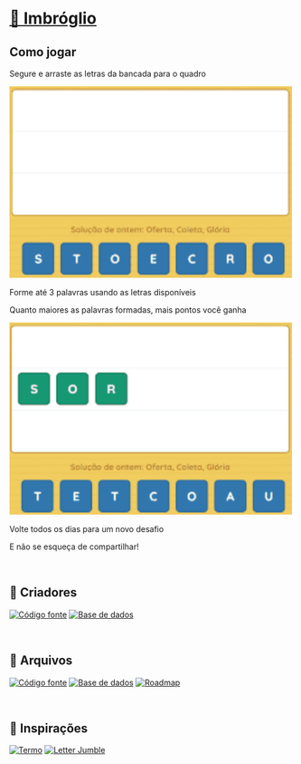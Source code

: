 [<h1 style="color:#3B88C3">🔡 Imbróglio</h1>](https://imbrogliogame.com.br/)

## Como jogar

Segure e arraste as letras da bancada para o quadro

<img src="./public/images/drag.gif" alt="Arrastar letra" width="500"/>

Forme até 3 palavras usando as letras disponíveis

Quanto maiores as palavras formadas, mais pontos você ganha

<img src="./public/images/word.gif" alt="Formar palavra" width="500"/>

Volte todos os dias para um novo desafio

E não se esqueça de compartilhar!

<br />

## 🚀 Criadores

[![Código fonte](https://img.shields.io/badge/Vini-black?style=for-the-badge&logo=github&logoColor=white)](https://github.com/viniciuscmiranda)
[![Base de dados](https://img.shields.io/badge/João%20Lucas-black?style=for-the-badge&logo=github&logoColor=white)](https://github.com/joaolucas26)

<br />

## 📂 Arquivos

[![Código fonte](https://img.shields.io/badge/Código%20fonte-black?style=for-the-badge&logo=github)](https://github.com/viniciuscmiranda/imbroglio)
[![Base de dados](https://img.shields.io/badge/Base%20de%20dados-black?style=for-the-badge&logo=github)](https://github.com/joaolucas26/imbroglio-data)
[![Roadmap](https://img.shields.io/badge/Roadmap-EFEFEF?style=for-the-badge&logo=notion&logoColor=black)](https://www.notion.so/97d3647c55874152b2e506046a877d2d)

<br />

## 🧡 Inspirações

[![Termo](https://img.shields.io/badge/Termo-504a4b?style=for-the-badge)](https://term.ooo)
[![Letter Jumble](https://img.shields.io/badge/Letter%20Jumble-4CAF50?style=for-the-badge)](https://letterjumble.com/)
